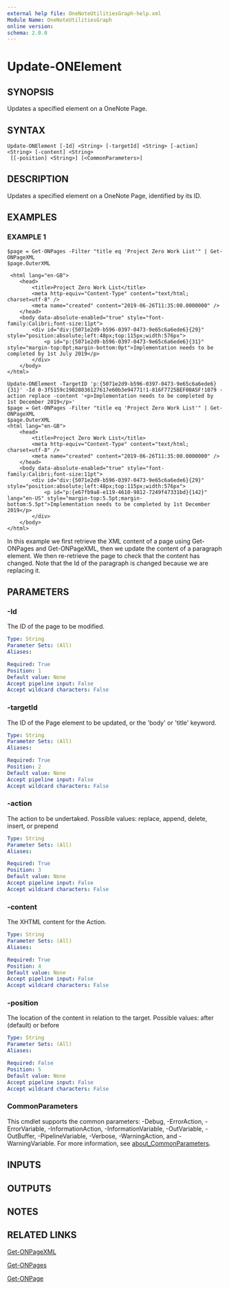 ```yaml
---
external help file: OneNoteUtilitiesGraph-help.xml
Module Name: OneNoteUtilitiesGraph
online version:
schema: 2.0.0
---
```


# Update-ONElement

## SYNOPSIS
Updates a specified element on a OneNote Page.

## SYNTAX

```
Update-ONElement [-Id] <String> [-targetId] <String> [-action] <String> [-content] <String>
 [[-position] <String>] [<CommonParameters>]
```

## DESCRIPTION
Updates a specified element on a OneNote Page, identified by its ID.

## EXAMPLES

### EXAMPLE 1
```
$page = Get-ONPages -Filter "title eq 'Project Zero Work List'" | Get-ONPageXML
$page.OuterXML

 <html lang="en-GB">
    <head>
        <title>Project Zero Work List</title>
        <meta http-equiv="Content-Type" content="text/html; charset=utf-8" />
        <meta name="created" content="2019-06-26T11:35:00.0000000" />         
    </head>         
    <body data-absolute-enabled="true" style="font-family:Calibri;font-size:11pt">
        <div id="div:{5071e2d9-b596-0397-0473-9e65c6a6ede6}{29}" style="position:absolute;left:48px;top:115px;width:576px">
            <p id="p:{5071e2d9-b596-0397-0473-9e65c6a6ede6}{31}" style="margin-top:0pt;margin-bottom:0pt">Implementation needs to be completed by 1st July 2019</p>
        </div>         
    </body> 
</html>

Update-ONElement -TargetID 'p:{5071e2d9-b596-0397-0473-9e65c6a6ede6}{31}' -Id 0-3f5159c19028036127617e60b3e94771!1-816F7725BEF00A5F!1079 -action replace -content '<p>Implementation needs to be completed by 1st December 2019</p>' 
$page = Get-ONPages -Filter "title eq 'Project Zero Work List'" | Get-ONPageXML
$page.OuterXML 
<html lang="en-GB">
    <head>                 
        <title>Project Zero Work List</title> 
        <meta http-equiv="Content-Type" content="text/html; charset=utf-8" />
        <meta name="created" content="2019-06-26T11:35:00.0000000" />
    </head>         
    <body data-absolute-enabled="true" style="font-family:Calibri;font-size:11pt">                 
        <div id="div:{5071e2d9-b596-0397-0473-9e65c6a6ede6}{29}" style="position:absolute;left:48px;top:115px;width:576px">                         
            <p id="p:{e67fb9a8-e119-4610-9812-7249f47331bd}{142}" lang="en-US" style="margin-top:5.5pt;margin-bottom:5.5pt">Implementation needs to be completed by 1st December 2019</p>          
        </div>         
    </body> 
</html>
```

In this example we first retrieve the XML content of a page using Get-ONPages and Get-ONPageXML, then we update the content of a paragraph element.
We then re-retrieve the page to check that the content has changed.
Note that the Id of the paragraph is changed because we are replacing it.

## PARAMETERS

### -Id
The ID of the page to be modified.

```yaml
Type: String
Parameter Sets: (All)
Aliases:

Required: True
Position: 1
Default value: None
Accept pipeline input: False
Accept wildcard characters: False
```

### -targetId
The ID of the Page element to be updated, or the 'body' or 'title' keyword.

```yaml
Type: String
Parameter Sets: (All)
Aliases:

Required: True
Position: 2
Default value: None
Accept pipeline input: False
Accept wildcard characters: False
```

### -action
The action to be undertaked.
Possible values: 
replace, append, delete, insert, or prepend

```yaml
Type: String
Parameter Sets: (All)
Aliases:

Required: True
Position: 3
Default value: None
Accept pipeline input: False
Accept wildcard characters: False
```

### -content
The XHTML content for the Action.

```yaml
Type: String
Parameter Sets: (All)
Aliases:

Required: True
Position: 4
Default value: None
Accept pipeline input: False
Accept wildcard characters: False
```

### -position
The location of the content in relation to the target.
Possible values:
after (default) or before

```yaml
Type: String
Parameter Sets: (All)
Aliases:

Required: False
Position: 5
Default value: None
Accept pipeline input: False
Accept wildcard characters: False
```

### CommonParameters
This cmdlet supports the common parameters: -Debug, -ErrorAction, -ErrorVariable, -InformationAction, -InformationVariable, -OutVariable, -OutBuffer, -PipelineVariable, -Verbose, -WarningAction, and -WarningVariable. For more information, see [about_CommonParameters](http://go.microsoft.com/fwlink/?LinkID=113216).

## INPUTS

## OUTPUTS

## NOTES

## RELATED LINKS

[Get-ONPageXML](Get-ONPageXML.md)

[Get-ONPages](Get-ONPage.md)

[Get-ONPage](Get-ONPage.md)

